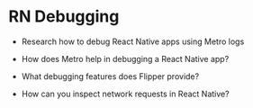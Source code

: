 # RN Debugging

- Research how to debug React Native apps using Metro logs

- How does Metro help in debugging a React Native app?

- What debugging features does Flipper provide?

- How can you inspect network requests in React Native?
